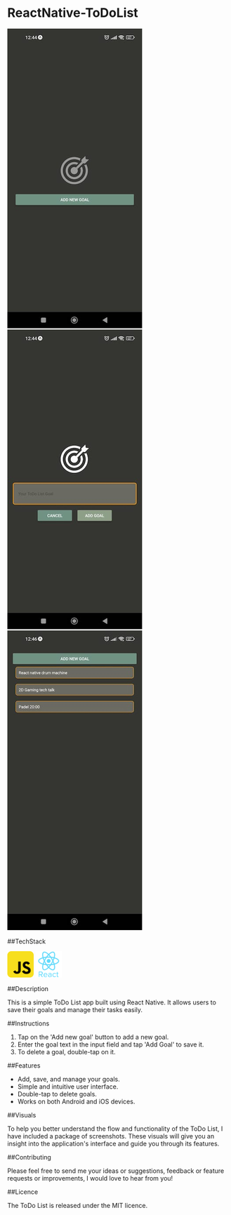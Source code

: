 # ReactNative-ToDoList

![image](https://github.com/G-don/ReactNative-ToDoList/blob/master/VISUALS/1.jpeg)
![image](https://github.com/G-don/ReactNative-ToDoList/blob/master/VISUALS/2.jpeg)
![image](https://github.com/G-don/ReactNative-ToDoList/blob/master/VISUALS/3.jpeg)

##TechStack

<p align="left">
<img src="https://github.com/Drete457/Drete457/blob/master/icons/javascript-original.svg" alt="javascript" width="60" height="60"/>
<img src="https://github.com/Drete457/Drete457/blob/master/icons/react-original-wordmark.svg" alt="javascript" width="60" height="60"/>
</p>

##Description

This is a simple ToDo List app built using React Native. It allows users to save their goals and manage their tasks easily.

##Instructions

1. Tap on the 'Add new goal' button to add a new goal.
2. Enter the goal text in the input field and tap 'Add Goal' to save it.
3. To delete a goal, double-tap on it.


##Features

- Add, save, and manage your goals.
- Simple and intuitive user interface.
- Double-tap to delete goals.
- Works on both Android and iOS devices.


##Visuals

To help you better understand the flow and functionality of the ToDo List, I have included a package of screenshots. These visuals will give you an insight into the application's interface and guide you through its features.

##Contributing

Please feel free to send me your ideas or suggestions, feedback or feature requests or improvements, I would love to hear from you! 

##Licence

The ToDo List is released under the MIT licence. 

